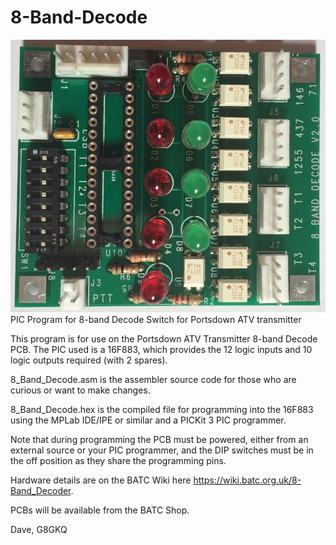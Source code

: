 # 8-Band-Decode
![8-Band-Decode banner](/8-Band-Decode-Built-V2-small.jpg)
PIC Program for 8-band Decode Switch for Portsdown ATV transmitter

This program is for use on the Portsdown ATV Transmitter 8-band Decode PCB.  The PIC used is a 16F883, which provides the 12 logic inputs and 10 logic outputs required (with 2 spares).

8_Band_Decode.asm is the assembler source code for those who are curious or want to make changes.

8_Band_Decode.hex is the compiled file for programming into the 16F883 using the MPLab IDE/IPE or similar and a PICKit 3 PIC programmer.

Note that during programming the PCB must be powered, either from an external source or your PIC programmer, and the DIP switches must be in the off position as they share the programming pins.

Hardware details are on the BATC Wiki here https://wiki.batc.org.uk/8-Band_Decoder.

PCBs will be available from the BATC Shop.

Dave, G8GKQ

